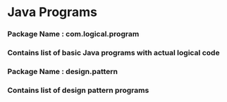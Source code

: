 # Java Programs

### Package Name : com.logical.program
### Contains list of basic Java programs with actual logical code 
 
### Package Name : design.pattern
### Contains list of design pattern programs
